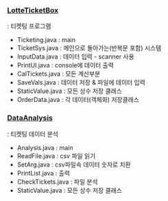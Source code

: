 ### [LotteTicketBox](https://github.com/HJK9810/Java_ticketing/tree/main/code/LotteTicketBox)
 : 티켓팅 프로그램
* Ticketing.java : main  
* TicketSys.java : 메인으로 돌아가는(반복문 포함) 시스템  
* InputData.java : 데이터 입력 - scanner 사용  
* PrintUI.java : console에 데이터 출력  
* CalTickets.java : 모든 계산부분  
* SaveVals.java : 데이터 저장 & 파일에 데이터 입력  
* StaticValue.java : 모든 상수 저장 클래스  
* OrderData.java : 각 데이터(객체화) 저장클래스  

### [DataAnalysis](https://github.com/HJK9810/Java_ticketing/tree/main/code/DataAnalysis)
 : 티켓팅 데이터 분석 
* Analysis.java : main  
* ReadFile.java : csv 파일 읽기  
* SetArg.java : csv파일속 데이터 숫자로 치환  
* PrintList.java : 출력  
* CheckTickets.java : 파일 분석  
* StaticValue.java : 모든 상수 저장 클래스  

